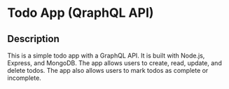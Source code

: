# Todo App (QraphQL API)

## Description

This is a simple todo app with a GraphQL API. It is built with Node.js, Express, and MongoDB. The app allows users to create, read, update, and delete todos. The app also allows users to mark todos as complete or incomplete.
